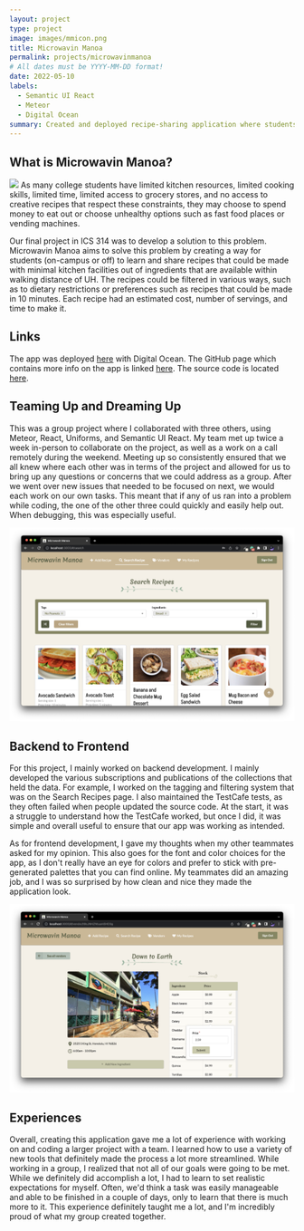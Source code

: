 ```yaml
---
layout: project
type: project
image: images/mmicon.png
title: Microwavin Manoa
permalink: projects/microwavinmanoa
# All dates must be YYYY-MM-DD format!
date: 2022-05-10
labels:
  - Semantic UI React
  - Meteor
  - Digital Ocean
summary: Created and deployed recipe-sharing application where students learn and share recipes that can be made using minimal kitchen facilities with ingredients available within walking distance of UH.
---
```

## What is Microwavin Manoa?
<img class="ui rounded image" src="../images/mmlanding.png">
As many college students have limited kitchen resources, limited cooking skills, limited time, limited access to grocery stores, and no access to creative recipes that respect these constraints, they may choose to spend money to eat out or choose unhealthy options such as fast food places or vending machines. 

Our final project in ICS 314 was to develop a solution to this problem. Microwavin Manoa aims to solve this problem by creating a way for students (on-campus or off) to learn and share recipes that could be made with minimal kitchen facilities out of ingredients that are available within walking distance of UH. The recipes could be filtered in various ways, such as to dietary restrictions or preferences such as recipes that could be made in 10 minutes. Each recipe had an estimated cost, number of servings, and time to make it.

## Links
The app was deployed [here](https://microwavinmanoa.me/#/) with Digital Ocean. 
The GitHub page which contains more info on the app is linked [here](https://microwavin-manoa.github.io/).
The source code is located [here](https://github.com/microwavin-manoa/microwavin-manoa).

## Teaming Up and Dreaming Up
This was a group project where I collaborated with three others, using Meteor, React, Uniforms, and Semantic UI React. My team met up twice a week in-person to collaborate on the project, as well as a work on a call remotely during the weekend. Meeting up so consistently ensured that we all knew where each other was in terms of the project and allowed for us to bring up any questions or concerns that we could address as a group. After we went over new issues that needed to be focused on next, we would each work on our own tasks. This meant that if any of us ran into a problem while coding, the one of the other three could quickly and easily help out. When debugging, this was especially useful.

<img class="ui rounded image" src="../images/mmsearch.png">

## Backend to Frontend
For this project, I mainly worked on backend development. I mainly developed the various subscriptions and publications of the collections that held the data. For example, I worked on the tagging and filtering system that was on the Search Recipes page. I also maintained the TestCafe tests, as they often failed when people updated the source code. At the start, it was a struggle to understand how the TestCafe worked, but once I did, it was simple and overall useful to ensure that our app was working as intended. 

As for frontend development, I gave my thoughts when my other teammates asked for my opinion. This also goes for the font and color choices for the app, as I don't really have an eye for colors and prefer to stick with pre-generated palettes that you can find online. My teammates did an amazing job, and I was so surprised by how clean and nice they made the application look. 

<img class="ui rounded image" src="../images/mmvendor.png">

## Experiences
Overall, creating this application gave me a lot of experience with working on and coding a larger project with a team. I learned how to use a variety of new tools that definitely made the process a lot more streamlined. While working in a group, I realized that not all of our goals were going to be met. While we definitely did accomplish a lot, I had to learn to set realistic expectations for myself. Often, we'd think a task was easily manageable and able to be finished in a couple of days, only to learn that there is much more to it. This experience definitely taught me a lot, and I'm incredibly proud of what my group created together. 